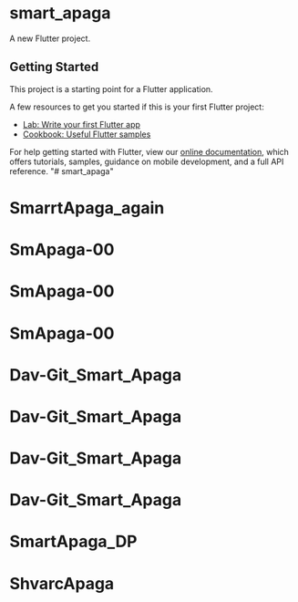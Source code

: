 # smart_apaga

A new Flutter project.

## Getting Started

This project is a starting point for a Flutter application.

A few resources to get you started if this is your first Flutter project:

- [Lab: Write your first Flutter app](https://flutter.dev/docs/get-started/codelab)
- [Cookbook: Useful Flutter samples](https://flutter.dev/docs/cookbook)

For help getting started with Flutter, view our
[online documentation](https://flutter.dev/docs), which offers tutorials,
samples, guidance on mobile development, and a full API reference.
"# smart_apaga" 
# SmarrtApaga_again
# SmApaga-00
# SmApaga-00
# SmApaga-00
# Dav-Git_Smart_Apaga
# Dav-Git_Smart_Apaga
# Dav-Git_Smart_Apaga
# Dav-Git_Smart_Apaga
# SmartApaga_DP
# ShvarcApaga
